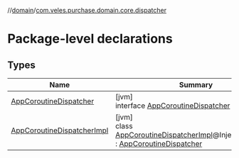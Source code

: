 //[domain](../../index.md)/[com.veles.purchase.domain.core.dispatcher](index.md)

# Package-level declarations

## Types

| Name | Summary |
|---|---|
| [AppCoroutineDispatcher](-app-coroutine-dispatcher/index.md) | [jvm]<br>interface [AppCoroutineDispatcher](-app-coroutine-dispatcher/index.md) |
| [AppCoroutineDispatcherImpl](-app-coroutine-dispatcher-impl/index.md) | [jvm]<br>class [AppCoroutineDispatcherImpl](-app-coroutine-dispatcher-impl/index.md)@Injectconstructor : [AppCoroutineDispatcher](-app-coroutine-dispatcher/index.md) |
